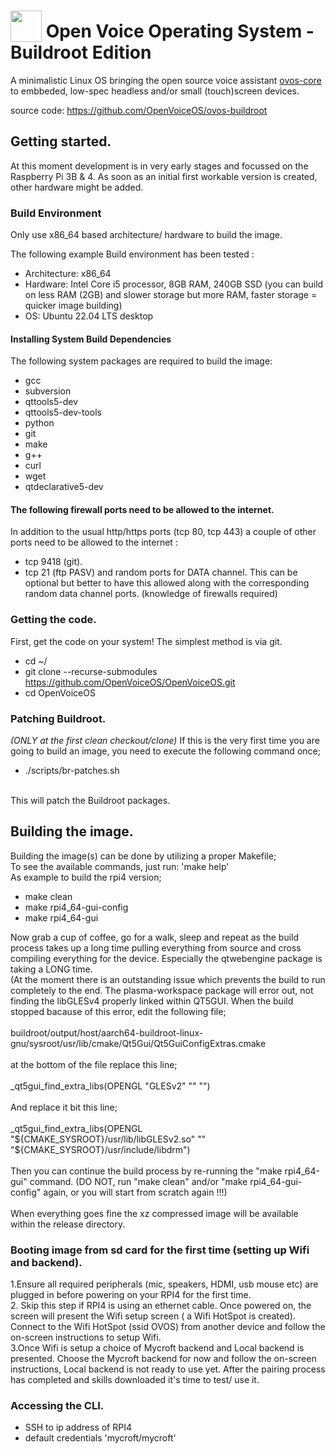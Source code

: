# <img src='https://camo.githubusercontent.com/48b782bbddb51b97cf2971fda5817080075f7799/68747470733a2f2f7261772e6769746861636b2e636f6d2f466f7274417765736f6d652f466f6e742d417765736f6d652f6d61737465722f737667732f736f6c69642f636f67732e737667' width='50' height='50' style='vertical-align:bottom'/> Open Voice Operating System - Buildroot Edition
A minimalistic Linux OS bringing the open source voice assistant [ovos-core](https://github.com/OpenVoiceOS/ovos-core) to embbeded, low-spec headless and/or small (touch)screen devices.

source code: https://github.com/OpenVoiceOS/ovos-buildroot


## Getting started.

At this moment development is in very early stages and focussed on the Raspberry Pi 3B & 4. As soon as an initial first workable version
is created, other hardware might be added.

### Build Environment

Only use x86_64 based architecture/ hardware to build the image. 

The following example Build environment has been tested :

- Architecture: x86_64 
- Hardware: Intel Core i5 processor, 8GB RAM, 240GB SSD (you can build on less RAM (2GB) and slower storage but more RAM, faster storage =  quicker image building)
- OS: Ubuntu 22.04 LTS desktop

#### Installing System Build Dependencies
The following system packages are required to build the image:

- gcc
- subversion
- qttools5-dev
- qttools5-dev-tools
- python
- git
- make
- g++
- curl
- wget
- qtdeclarative5-dev

#### The following firewall ports need to be allowed to the internet.
In addition to the usual http/https ports (tcp 80, tcp 443) a couple of other ports need to be allowed to the internet :
- tcp 9418 (git).
- tcp 21 (ftp PASV) and random ports for DATA channel. This can be optional but better to have this allowed along with the corresponding random data channel ports. (knowledge of firewalls required)



### Getting the code.
First, get the code on your system! The simplest method is via git.
<br>
- cd ~/
- git clone --recurse-submodules https://github.com/OpenVoiceOS/OpenVoiceOS.git
- cd OpenVoiceOS

### Patching Buildroot.
*(ONLY at the first clean checkout/clone)* If this is the very first time you are going to build an image, you need to execute the following command once;
<br>
- ./scripts/br-patches.sh
<br>
This will patch the Buildroot packages.


## Building the image.
Building the image(s) can be done by utilizing a proper Makefile;
<br>
To see the available commands, just run: 'make help'
<br>
As example to build the rpi4 version;<br>
- make clean
- make rpi4_64-gui-config
- make rpi4_64-gui

Now grab a cup of coffee, go for a walk, sleep and repeat as the build process takes up a long time pulling everything from source and cross compiling everything for the device. Especially the qtwebengine package is taking a LONG time.
<br>
(At the moment there is an outstanding issue which prevents the build to run completely to the end. The plasma-workspace package will error out, not finding the libGLESv4 properly linked within QT5GUI. When the build stopped bacause of this error, edit the following file;
<br><br>
buildroot/output/host/aarch64-buildroot-linux-gnu/sysroot/usr/lib/cmake/Qt5Gui/Qt5GuiConfigExtras.cmake
<br><br>
at the bottom of the file replace this line;
<br><br>
_qt5gui_find_extra_libs(OPENGL "GLESv2" "" "")
<br><br>And replace it bit this line;<br><br>
_qt5gui_find_extra_libs(OPENGL "${CMAKE_SYSROOT}/usr/lib/libGLESv2.so" "" "${CMAKE_SYSROOT}/usr/include/libdrm")
<br><br>
Then you can continue the build process by re-running the "make rpi4_64-gui" command. (DO NOT, run "make clean" and/or "make rpi4_64-gui-config" again, or you will start from scratch again !!!)
<br><br>
When everything goes fine the xz compressed image will be available within the release directory.


### Booting image from sd card for the first time (setting up Wifi and backend).
1.Ensure all required peripherals (mic, speakers, HDMI, usb mouse etc) are plugged in before powering on your RPI4 for the first time.
<br>
2. Skip this step if RPI4 is using an ethernet cable. Once powered on, the screen will present the Wifi setup screen ( a Wifi HotSpot is created). Connect to the Wifi HotSpot (ssid OVOS) from another device and follow the on-screen instructions to setup Wifi.
<br>
3.Once Wifi is setup a choice of Mycroft backend and Local backend is presented. Choose the Mycroft backend for now and follow the on-screen instructions, Local backend is not ready to use yet. After the pairing process has completed and skills downloaded it's time to test/ use it.


### Accessing the CLI.

- SSH to ip address of RPI4 
- default credentials 'mycroft/mycroft'

